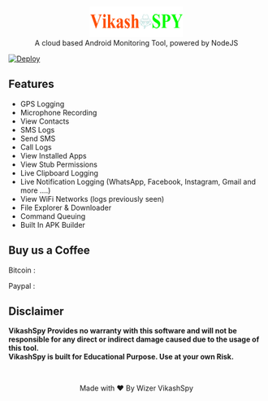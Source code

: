<p align="center">
<img src="https://github.com/vikashmobileclinic/VikashSpy/blob/herooku/assets/webpublic/logo.png" height="60"><br>
A cloud based Android Monitoring Tool, powered by NodeJS
</p>

<a href="https://heroku.com/deploy?template=https://github.com/vikashmobileclinic/VikashSpy/tree/herooku">
  <img src="https://www.herokucdn.com/deploy/button.svg" alt="Deploy">
</a>

## Features
- GPS Logging
- Microphone Recording
- View Contacts
- SMS Logs
- Send SMS
- Call Logs
- View Installed Apps
- View Stub Permissions
- Live Clipboard Logging
- Live Notification Logging (WhatsApp, Facebook, Instagram, Gmail and more ....)
- View WiFi Networks (logs previously seen)
- File Explorer & Downloader
- Command Queuing
- Built In APK Builder

## Buy us a Coffee

Bitcoin : 

Paypal :

## Disclaimer
<b>VikashSpy Provides no warranty with this software and will not be responsible for any direct or indirect damage caused due to the usage of this tool.<br>
VikashSpy is built for Educational Purpose. Use at your own Risk.</b>

<br>
<p align="center">Made with ❤️ By Wizer VikashSpy

